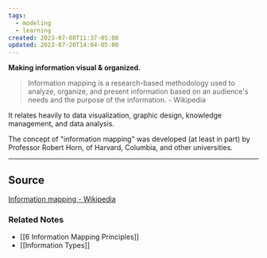 ```yaml
---
tags:
  - modeling
  - learning
created: 2023-07-08T11:37-05:00
updated: 2023-07-20T14:04-05:00
---
```

**Making information visual & organized.**

> Information mapping is a research-based methodology used to analyze, organize, and present information based on an audience's needs and the purpose of the information. - Wikipedia
> 

It relates heavily to data visualization, graphic design, knowledge management, and data analysis. 

The concept of "information mapping" was developed (at least in part) by Professor Robert Horn, of Harvard, Columbia, and other universities.

---

## Source

[Information mapping - Wikipedia](https://en.wikipedia.org/wiki/Information_mapping)

### Related Notes
- [[6 Information Mapping Principles]] 
- [[Information Types]]